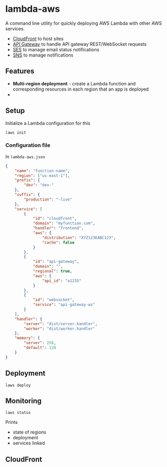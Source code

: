 # lambda-aws

A command line utility for quickly deploying AWS Lambda with other AWS services.

- [CloudFront](#cloudfront) to host sites
- [API Gateway](#api-gateway) to handle API gateway REST/WebSocket requests
- [SES](#ses) to manage email status notifications
- [SNS](#sns) to manage notifications

## Features

- **Multi-region deployment** - create a Lambda function and corresponding resources in each region that an app is deployed
-

## Setup

Initialize a Lambda configuration for this

```
laws init
```

### Configuration file

In `lambda-aws.json`

```json
{
	"name": "function-name",
	"region": ["us-east-1"],
	"prefix": {
		"dev": "dev-"
	},
	"suffix": {
		"production": "-live"
	},
	"service": [
		{
			"id": "cloudfront",
			"domain": "myfunction.com",
			"handler": "frontend",
			"aws": {
				"distribution": "XYZ123EABC123",
				"cache": false
			}
		},
		{
			"id": "api-gateway",
			"domain": "",
			"regional": true,
			"aws": {
				"api_id": "a1235"
			}
		},
		{
			"id": "websocket",
			"service": "api-gateway-ws"
		}
	],
	"handler": {
		"server": "dist/server.handler",
		"worker": "dist/worker.handler"
	},
	"memory": {
		"server": 256,
		"default": 128
	}
}
```

## Deployment

```
laws deploy
```

## Monitoring

```
laws status
```

Prints
- state of regions
- deployment
- services linked

## CloudFront
